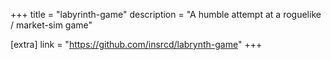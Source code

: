 +++
title = "labyrinth-game"
description = "A humble attempt at a roguelike / market-sim game"

[extra]
link = "https://github.com/insrcd/labrynth-game"
+++

